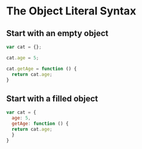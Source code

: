 # The Object Literal Syntax

## Start with an empty object
```javascript
var cat = {};

cat.age = 5;

cat.getAge = function () {
  return cat.age;
}
```
## Start with a filled object
```javascript
var cat = {
  age: 5,
  getAge: function () {
  return cat.age;
  }
}
```

